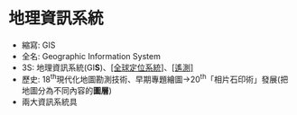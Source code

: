 # 地理資訊系統

- 縮寫: GIS
- 全名: Geographic Information System
- 3S: 地理資訊系統(GI**S**)、[[全球定位系統]](GP**S**)、[[遙測]](R**S**)
- 歷史: 18<sup>th</sup>現代化地圖勘測技術、早期專題繪圖->20<sup>th</sup>「相片石印術」發展(把地圖分為不同內容的**圖層**)
- 兩大資訊系統具